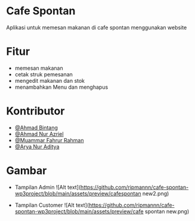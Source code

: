 # Cafe Spontan


Aplikasi untuk memesan makanan di cafe spontan menggunakan website

# Fitur
-  memesan makanan
-  cetak struk pemesanan
-  mengedit makanan dan stok
-  menambahkan Menu dan menghapus

# Kontributor

- [@Ahmad Bintang](https://github.com/ahmadbintang74) 
- [@Ahmad Nur Azriel](https://github.com/ahmadnurazril05) 
- [@Muammar Fahrur Rahman](https://github.com/amarr24) 
- [@Arya Nur Aditya](https://github.com/AryaAditya33) 



# Gambar
- Tampilan Admin
![Alt text](https://github.com/ripmannn/cafe-spontan-wp3project/blob/main/assets/preview/cafespontan new2.png)

- Tampilan Customer
![Alt text](https://github.com/ripmannn/cafe-spontan-wp3project/blob/main/assets/preview/cafe spontan new.png)


